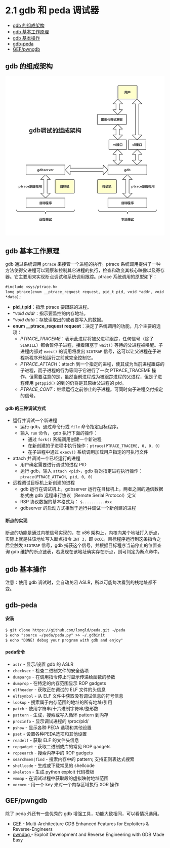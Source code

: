 # 2.1 gdb 和 peda 调试器

- [gdb 的组成架构](#gdb-的组成架构)
- [gdb 基本工作原理](#gdb-基本工作原理)
- [gdb 基本操作](#gdb-基本操作)
- [gdb-peda](#gdb-peda)
- [GEF/pwngdb](#gefpwngdb)


## gdb 的组成架构
![](../pic/2.2_gdb.png)


## gdb 基本工作原理
gdb 通过系统调用 `ptrace` 来接管一个进程的执行。ptrace 系统调用提供了一种方法使得父进程可以观察和控制其它进程的执行，检查和改变其核心映像以及寄存器。它主要用来实现断点调试和系统调用跟踪。ptrace 系统调用的原型如下：
```
#include <sys/ptrace.h>
long ptrace(enum __ptrace_request request, pid_t pid, void *addr, void *data);
```
- **pid_t pid**：指示 ptrace 要跟踪的进程。
- **void *addr**：指示要监控的内存地址。
- **void *data**：存放读取出的或者要写入的数据。
- **enum __ptrace_request request**：决定了系统调用的功能，几个主要的选项：
  - *PTRACE_TRACEME*：表示此进程将被父进程跟踪，任何信号（除了 `SIGKILL`）都会暂停子进程，接着阻塞于 `wait()` 等待的父进程被唤醒。子进程内部对 `exec()` 的调用将发出 `SIGTRAP` 信号，这可以让父进程在子进程新程序开始运行之前就完全控制它。
  - *PTRACE_ATTACH*：attach 到一个指定的进程，使其成为当前进程跟踪的子进程，而子进程的行为等同于它进行了一次 PTRACE_TRACEME 操作。但需要注意的是，虽然当前进程成为被跟踪进程的父进程，但是子进程使用 `getppid()` 的到的仍将是其原始父进程的 pid。
  - *PTRACE_CONT*：继续运行之前停止的子进程。可同时向子进程交付指定的信号。

#### gdb 的三种调试方式
- 运行并调试一个新进程
  - 运行 gdb，通过命令行或 `file` 命令指定目标程序。
  - 输入 `run` 命令， gdb 执行下面的操作：
    - 通过 `fork()` 系统调用创建一个新进程
    - 在新创建的子进程中执行操作：`ptrace(PTRACE_TRACEME, 0, 0, 0)`
    - 在子进程中通过 `execv()` 系统调用加载用户指定的可执行文件
- attach 并调试一个已经运行的进程
  - 用户确定需要进行调试的进程 PID
  - 运行 gdb，输入 `attach <pid>`，gdb 将对指定进程执行操作：`ptrace(PTRACE_ATTACH, pid, 0, 0)`
- 远程调试目标机上新创建的进程
  - gdb 运行在调试机上，gdbserver 运行在目标机上，两者之间的通信数据格式由 gdb 远程串行协议（Remote Serial Protocol）定义
  - RSP 协议数据的基本格式为： `$..........#xx`
  - gdbserver 的启动方式相当于运行并调试一个新创建的进程

#### 断点的实现
断点的功能是通过内核信号实现的，在 x86 架构上，内核向某个地址打入断点，实际上就是往该地址写入断点指令 `INT 3`，即 `0xCC`。目标程序运行到这条指令之后会触发 `SIGTRAP` 信号，gdb 捕获这个信号，并根据目标程序当前停止的位置查询 gdb 维护的断点链表，若发现在该地址确实存在断点，则可判定为断点命中。


## gdb 基本操作
注意：使用 gdb 调试时，会自动关闭 ASLR，所以可能每次看到的栈地址都不变。


## gdb-peda

#### 安装
```shell
$ git clone https://github.com/longld/peda.git ~/peda
$ echo "source ~/peda/peda.py" >> ~/.gdbinit
$ echo "DONE! debug your program with gdb and enjoy"
```

#### peda命令
- `aslr` - 显示/设置 gdb 的 ASLR
- `checksec` - 检查二进制文件的安全选项
- `dumpargs` - 在调用指令停止时显示传递给函数的参数
- `dumprop` - 在特定的内存范围显示 ROP gadgets
- `elfheader` - 获取正在调试的 ELF 文件的头信息
- `elfsymbol` - 从 ELF 文件中获取没有调试信息的符号信息
- `lookup` - 搜索属于内存范围的地址的所有地址/引用
- `patch` - 使用字符串/十六进制字符串/整形数
- `pattern` - 生成，搜索或写入循环 pattern 到内存
- `procinfo`  - 显示调试进程的 /proc/pid/
- `pshow` - 显示各种 PEDA 选项和其他设置
- `pset` - 设置各种PEDA选项和其他设置
- `readelf` - 获取 ELF 的文件头信息
- `ropgadget` - 获取二进制或库的常见 ROP gadgets
- `ropsearch` - 搜索内存中的 ROP gadgets
- `searchmem|find` - 搜索内存中的 pattern; 支持正则表达式搜索
- `shellcode` - 生成或下载常见的 shellcode
- `skeleton` - 生成 python exploit 代码模板
- `vmmap` - 在调试过程中获取段的虚拟映射地址范围
- `xormem` - 用一个 key 来对一个内存区域执行 XOR 操作


## GEF/pwngdb
除了 peda 外还有一些优秀的 gdb 增强工具，功能大致相同，可以看情况选用。
- [GEF](https://github.com/hugsy/gef) - Multi-Architecture GDB Enhanced Features for Exploiters & Reverse-Engineers
- [pwndbg
](https://github.com/pwndbg/pwndbg) - Exploit Development and Reverse Engineering with GDB Made Easy

